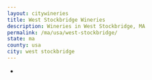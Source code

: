 ```yaml
---
layout: citywineries
title: West Stockbridge Wineries
description: Wineries in West Stockbridge, MA
permalink: /ma/usa/west-stockbridge/
state: ma
county: usa
city: west stockbridge
---
```

-

